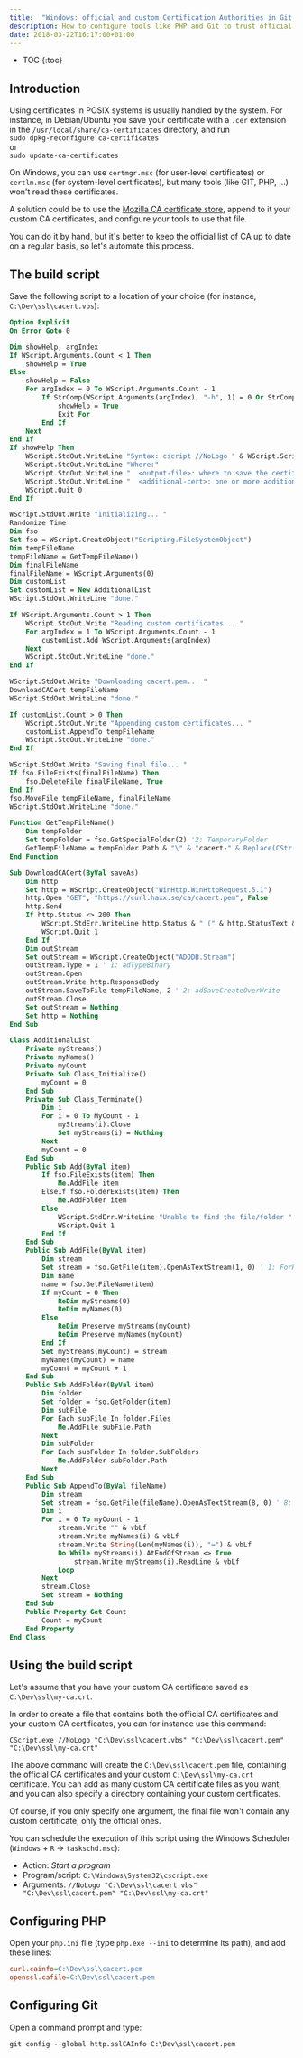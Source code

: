 ```yaml
---
title:  "Windows: official and custom Certification Authorities in Git, PHP, ..."
description: How to configure tools like PHP and Git to trust official and custom Certification Authorities 
date: 2018-03-22T16:17:00+01:00
---
```


* TOC
{:toc}

## Introduction

Using certificates in POSIX systems is usually handled by the system.
For instance, in Debian/Ubuntu you save your certificate with a `.cer` extension in the `/usr/local/share/ca-certificates` directory, and run  
`sudo dpkg-reconfigure ca-certificates`  
or  
`sudo update-ca-certificates`

On Windows, you can use `certmgr.msc` (for user-level certificates) or `certlm.msc` (for system-level certificates), but many tools (like GIT, PHP, ...) won't read these certificates.

A solution could be to use the [Mozilla CA certificate store](https://curl.haxx.se/docs/caextract.html), append to it your custom CA certificates, and configure your tools to use that file.

You can do it by hand, but it's better to keep the official list of CA up to date on a regular basis, so let's automate this process. 


## The build script

Save the following script to a location of your choice (for instance, `C:\Dev\ssl\cacert.vbs`):

```vb
Option Explicit
On Error Goto 0

Dim showHelp, argIndex
If WScript.Arguments.Count < 1 Then
    showHelp = True
Else
    showHelp = False
    For argIndex = 0 To WScript.Arguments.Count - 1
        If StrComp(WScript.Arguments(argIndex), "-h", 1) = 0 Or StrComp(WScript.Arguments(argIndex), "--help", 1) = 0 Or StrComp(WScript.Arguments(argIndex), "/?", 0) = 0 Then
            showHelp = True
            Exit For
        End If
    Next
End If
If showHelp Then
    WScript.StdOut.WriteLine "Syntax: cscript //NoLogo " & WScript.ScriptName & " <output-file> [<additional-cert>...]"
    WScript.StdOut.WriteLine "Where:"
    WScript.StdOut.WriteLine "  <output-file>: where to save the certificate store"
    WScript.StdOut.WriteLine "  <additional-cert>: one or more additional custom certificates to be appended."
    WScript.Quit 0
End If

WScript.StdOut.Write "Initializing... "
Randomize Time
Dim fso
Set fso = WScript.CreateObject("Scripting.FileSystemObject")
Dim tempFileName
tempFileName = GetTempFileName()
Dim finalFileName
finalFileName = WScript.Arguments(0)
Dim customList
Set customList = New AdditionalList
WScript.StdOut.WriteLine "done."

If WScript.Arguments.Count > 1 Then
    WScript.StdOut.Write "Reading custom certificates... "
    For argIndex = 1 To WScript.Arguments.Count - 1
        customList.Add WScript.Arguments(argIndex)
    Next
    WScript.StdOut.WriteLine "done."
End If

WScript.StdOut.Write "Downloading cacert.pem... "
DownloadCACert tempFileName
WScript.StdOut.WriteLine "done."

If customList.Count > 0 Then
    WScript.StdOut.Write "Appending custom certificates... "
    customList.AppendTo tempFileName
    WScript.StdOut.WriteLine "done."
End If

WScript.StdOut.Write "Saving final file... "
If fso.FileExists(finalFileName) Then
    fso.DeleteFile finalFileName, True
End If
fso.MoveFile tempFileName, finalFileName
WScript.StdOut.WriteLine "done."

Function GetTempFileName()
    Dim tempFolder
    Set tempFolder = fso.GetSpecialFolder(2) '2: TemporaryFolder
    GetTempFileName = tempFolder.Path & "\" & "cacert-" & Replace(CStr(Rnd()), ",", ".") & ".tmp"
End Function

Sub DownloadCACert(ByVal saveAs)
    Dim http
    Set http = WScript.CreateObject("WinHttp.WinHttpRequest.5.1")
    http.Open "GET", "https://curl.haxx.se/ca/cacert.pem", False
    http.Send
    If http.Status <> 200 Then
        WScript.StdErr.WriteLine http.Status & " (" & http.StatusText & ")"
        WScript.Quit 1
    End If
    Dim outStream
    Set outStream = WScript.CreateObject("ADODB.Stream")
    outStream.Type = 1 ' 1: adTypeBinary
    outStream.Open
    outStream.Write http.ResponseBody
    outStream.SaveToFile tempFileName, 2 ' 2: adSaveCreateOverWrite
    outStream.Close
    Set outStream = Nothing
    Set http = Nothing
End Sub

Class AdditionalList
    Private myStreams()
    Private myNames()
    Private myCount
    Private Sub Class_Initialize()
        myCount = 0
    End Sub
    Private Sub Class_Terminate()
        Dim i
        For i = 0 To MyCount - 1
            myStreams(i).Close
            Set myStreams(i) = Nothing
        Next
        myCount = 0
    End Sub
    Public Sub Add(ByVal item)
        If fso.FileExists(item) Then
            Me.AddFile item
        ElseIf fso.FolderExists(item) Then
            Me.AddFolder item
        Else
            WScript.StdErr.WriteLine "Unable to find the file/folder " & what
            WScript.Quit 1
        End If
    End Sub
    Public Sub AddFile(ByVal item)
        Dim stream
        Set stream = fso.GetFile(item).OpenAsTextStream(1, 0) ' 1: ForReading, 0: TristateFalse (Opens the file as ASCII)
        Dim name
        name = fso.GetFileName(item)
        If myCount = 0 Then
            ReDim myStreams(0)
            ReDim myNames(0)
        Else
            ReDim Preserve myStreams(myCount)
            ReDim Preserve myNames(myCount)
        End If
        Set myStreams(myCount) = stream
        myNames(myCount) = name
        myCount = myCount + 1
    End Sub
    Public Sub AddFolder(ByVal item)
        Dim folder
        Set folder = fso.GetFolder(item)
        Dim subFile
        For Each subFile In folder.Files
            Me.AddFile subFile.Path
        Next
        Dim subFolder
        For Each subFolder In folder.SubFolders
            Me.AddFolder subFolder.Path
        Next
    End Sub
    Public Sub AppendTo(ByVal fileName)
        Dim stream
        Set stream = fso.GetFile(fileName).OpenAsTextStream(8, 0) ' 8: ForAppending, 0: TristateFalse (Opens the file as ASCII)
        Dim i
        For i = 0 To myCount - 1
            stream.Write "" & vbLf
            stream.Write myNames(i) & vbLf
            stream.Write String(Len(myNames(i)), "=") & vbLf
            Do While myStreams(i).AtEndOfStream <> True
                stream.Write myStreams(i).ReadLine & vbLf
            Loop
        Next
        stream.Close
        Set stream = Nothing
    End Sub
    Public Property Get Count
        Count = myCount
    End Property
End Class
```


## Using the build script

Let's assume that you have your custom CA certificate saved as `C:\Dev\ssl\my-ca.crt`.

In order to create a file that contains both the official CA certificates and your custom CA certificates, you can for instance use this command:
```text
CScript.exe //NoLogo "C:\Dev\ssl\cacert.vbs" "C:\Dev\ssl\cacert.pem" "C:\Dev\ssl\my-ca.crt"
```
The above command will create the `C:\Dev\ssl\cacert.pem` file, containing the official CA certificates and your custom `C:\Dev\ssl\my-ca.crt` certificate.
You can add as many custom CA certificate files as you want, and you can also specify a directory containing your custom certificates.

Of course, if you only specify one argument, the final file won't contain any custom certificate, only the official ones.

You can schedule the execution of this script using the Windows Scheduler (`Windows` + `R` -> `taskschd.msc`):

- Action: *Start a program*
- Program/script: `C:\Windows\System32\cscript.exe`
- Arguments: `//NoLogo "C:\Dev\ssl\cacert.vbs" "C:\Dev\ssl\cacert.pem" "C:\Dev\ssl\my-ca.crt"`


## Configuring PHP

Open your `php.ini` file (type `php.exe --ini` to determine its path), and add these lines:

```ini
curl.cainfo=C:\Dev\ssl\cacert.pem
openssl.cafile=C:\Dev\ssl\cacert.pem
```

## Configuring Git

Open a command prompt and type:

```text
git config --global http.sslCAInfo C:\Dev\ssl\cacert.pem
```
